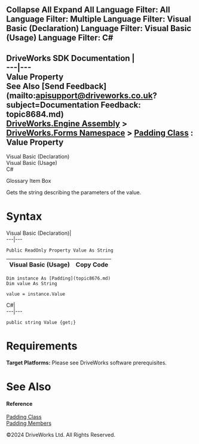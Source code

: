        

 Collapse All Expand All  Language Filter: All  Language Filter: Multiple  Language Filter: Visual Basic (Declaration) Language Filter: Visual Basic (Usage) Language Filter: C#  
---  
DriveWorks SDK Documentation  |   
---|---  
Value Property   
See Also [Send Feedback](mailto:apisupport@driveworks.co.uk?subject=Documentation Feedback: topic8684.md)  
[DriveWorks.Engine Assembly](topic2156.md) > [DriveWorks.Forms Namespace](topic7266.md) > [Padding Class](topic8676.md) : Value Property  
---  
  
Visual Basic (Declaration)    
Visual Basic (Usage)    
C# 

Glossary Item Box

Gets the string describing the parameters of the value. 

# Syntax

Visual Basic (Declaration)|   
---|---  
      
    
    Public ReadOnly Property Value As String  
  
Visual Basic (Usage)| Copy Code  
---|---  
      
    
    Dim instance As [Padding](topic8676.md)
    Dim value As String
     
    value = instance.Value  
  
C#|   
---|---  
      
    
    public string Value {get;}  
  
# Requirements

**Target Platforms:** Please see DriveWorks software prerequisites.

# See Also

#### Reference

[Padding Class](topic8676.md)   
[Padding Members](topic8677.md)

©2024 DriveWorks Ltd. All Rights Reserved.
